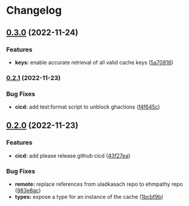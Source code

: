 # Changelog

## [0.3.0](https://www.github.com/ehmpathy/simple-in-memory-cache/compare/v0.2.1...v0.3.0) (2022-11-24)


### Features

* **keys:** enable accurate retrieval of all valid cache keys ([5a70816](https://www.github.com/ehmpathy/simple-in-memory-cache/commit/5a708160850be4460f421ef39573ea54da17fbb2))

### [0.2.1](https://www.github.com/ehmpathy/simple-in-memory-cache/compare/v0.2.0...v0.2.1) (2022-11-23)


### Bug Fixes

* **cicd:** add test:format script to unblock ghactions ([f4f645c](https://www.github.com/ehmpathy/simple-in-memory-cache/commit/f4f645ce6ec9d44ea44a2f175f5fbcdddbacd45f))

## [0.2.0](https://www.github.com/ehmpathy/simple-in-memory-cache/compare/v0.1.0...v0.2.0) (2022-11-23)


### Features

* **cicd:** add please release github cicd ([43f27ea](https://www.github.com/ehmpathy/simple-in-memory-cache/commit/43f27ea69477e5e3966b2eec3289f2f4d0d99dca))


### Bug Fixes

* **remote:** replace references from uladkasach repo to ehmpathy repo ([983e8ac](https://www.github.com/ehmpathy/simple-in-memory-cache/commit/983e8ac3ae9eeb68cc6d63505d6c8ed851f69d57))
* **types:** expose a type for an instance of the cache ([1bcbf9b](https://www.github.com/ehmpathy/simple-in-memory-cache/commit/1bcbf9b9aa38934ce08f86e628938681d1dfd2ee))

